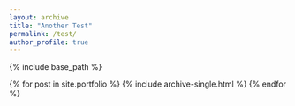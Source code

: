 ```yaml
---
layout: archive
title: "Another Test"
permalink: /test/
author_profile: true
---
```


{% include base_path %}


{% for post in site.portfolio %}
  {% include archive-single.html %}
{% endfor %}